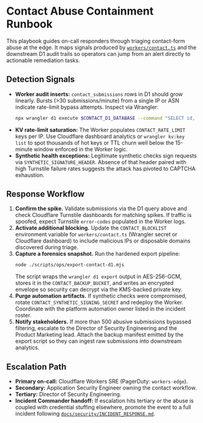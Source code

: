 # Contact Abuse Containment Runbook

This playbook guides on-call responders through triaging contact-form abuse at
the edge. It maps signals produced by [`workers/contact.ts`](../../workers/contact.ts)
and the downstream D1 audit trails so operators can jump from an alert directly
to actionable remediation tasks.

## Detection Signals

- **Worker audit inserts:** `contact_submissions` rows in D1 should grow
  linearly. Bursts (>30 submissions/minute) from a single IP or ASN indicate
  rate-limit bypass attempts. Inspect via Wrangler:
  ```bash
  npx wrangler d1 execute $CONTACT_D1_DATABASE --command "SELECT id, email, ip_address, intent, created_at FROM contact_submissions ORDER BY created_at DESC LIMIT 50;"
  ```
- **KV rate-limit saturation:** The Worker populates `CONTACT_RATE_LIMIT` keys
  per IP. Use Cloudflare dashboard analytics or `wrangler kv:key list` to spot
  thousands of hot keys or TTL churn well below the 15-minute window enforced in
  the Worker logic.
- **Synthetic health exceptions:** Legitimate synthetic checks sign requests via
  `SYNTHETIC_SIGNATURE_HEADER`. Absence of that header paired with high Turnstile
  failure rates suggests the attack has pivoted to CAPTCHA exhaustion.

## Response Workflow

1. **Confirm the spike.** Validate submissions via the D1 query above and check
   Cloudflare Turnstile dashboards for matching spikes. If traffic is spoofed,
   expect Turnstile `error-codes` populated in the Worker logs.
2. **Activate additional blocking.** Update the `CONTACT_BLOCKLIST` environment
   variable for `workers/contact.ts` (Wrangler secret or Cloudflare dashboard) to
   include malicious IPs or disposable domains discovered during triage.
3. **Capture a forensics snapshot.** Run the hardened export pipeline:
   ```bash
   node ./scripts/ops/export-contact-d1.mjs
   ```
   The script wraps the `wrangler d1 export` output in AES-256-GCM, stores it in
   the `CONTACT_BACKUP_BUCKET`, and writes an encrypted envelope so security can
   decrypt via the KMS-backed private key.
4. **Purge automation artifacts.** If synthetic checks were compromised, rotate
   `CONTACT_SYNTHETIC_SIGNING_SECRET` and redeploy the Worker. Coordinate with
   the platform automation owner listed in the incident roster.
5. **Notify stakeholders.** If more than 500 abusive submissions bypassed
   filtering, escalate to the Director of Security Engineering and the Product
   Marketing lead. Attach the backup manifest emitted by the export script so
   they can ingest raw submissions into downstream analytics.

## Escalation Path

- **Primary on-call:** Cloudflare Workers SRE (PagerDuty: `workers-edge`).
- **Secondary:** Application Security Engineer owning the contact workflow.
- **Tertiary:** Director of Security Engineering.
- **Incident Commander handoff:** If escalation hits tertiary or the abuse is
  coupled with credential stuffing elsewhere, promote the event to a full
  incident following [`docs/security/INCIDENT_RESPONSE.md`](INCIDENT_RESPONSE.md).
